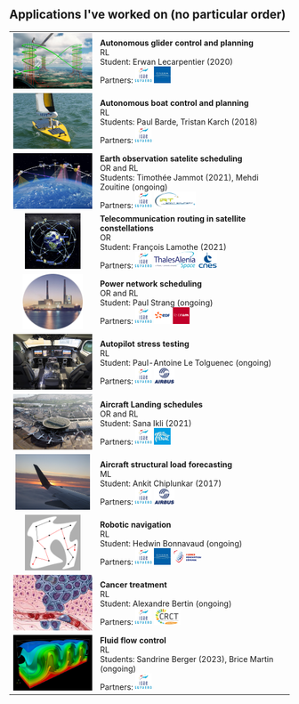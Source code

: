 ## Applications I've worked on (no particular order)

<table>
  <tr>
    <td style="text-align: center;"><img src="assets/images/thermal_soaring.jpg" height="100"></td>
    <td>
<b>Autonomous glider control and planning</b><br/>
RL<br/>
Student: Erwan Lecarpentier (2020)<br/>
Partners: <img src="assets/images/isae.jpg" height="30"> <img src="assets/images/onera.jpg" height="30">
    </td>
  </tr>
  <tr>
    <td style="text-align: center;"><img src="assets/images/iboat-3.jpg" height="100"></td>
    <td>
<b>Autonomous boat control and planning</b><br/>
RL<br/>
Students: Paul Barde, Tristan Karch (2018)<br/>
Partners: <img src="assets/images/isae.jpg" height="30">
    </td>
  </tr>
  <tr>
    <td style="text-align: center;"><img src="assets/images/satellite.jpg" height="100"></td>
    <td>
<b>Earth observation satelite scheduling</b><br/>
OR and RL<br/>
Students: Timothée Jammot (2021), Mehdi Zouitine (ongoing)<br/>
Partners: <img src="assets/images/isae.jpg" height="30"> <img src="assets/images/irt.png" height="30">
    </td>
  </tr>
  <tr>
    <td style="text-align: center;"><img src="assets/images/constellation.jpg" height="100"></td>
    <td>
<b>Telecommunication routing in satellite constellations</b><br/>
OR<br/>
Student: François Lamothe (2021)<br/>
Partners: <img src="assets/images/isae.jpg" height="30"> <img src="assets/images/tas.png" height="30"> <img src="assets/images/cnes.png" height="30">
    </td>
  </tr>
  <tr>
    <td style="text-align: center;"><img src="assets/images/powerplant.png" height="100"></td>
    <td>
<b>Power network scheduling</b><br/>
OR and RL<br/>
Student: Paul Strang (ongoing)<br/>
Partners: <img src="assets/images/isae.jpg" height="30"> <img src="assets/images/edf.png" height="30"> <img src="assets/images/cnam.png" height="30">
    </td>
  </tr>
  <tr>
    <td style="text-align: center;"><img src="assets/images/cockpit.jpg" height="100"></td>
    <td>
<b>Autopilot stress testing</b><br/>
RL<br/>
Student: Paul-Antoine Le Tolguenec (ongoing)<br/>
Partners: <img src="assets/images/isae.jpg" height="30"> <img src="assets/images/airbus.png" height="30">
    </td>
  </tr>
  <tr>
    <td style="text-align: center;"><img src="assets/images/airport.jpg" height="100"></td>
    <td>
<b>Aircraft Landing schedules</b><br/>
OR and RL<br/>
Student: Sana Ikli (2021)<br/>
Partners: <img src="assets/images/isae.jpg" height="30"> <img src="assets/images/enac.jpeg" height="30">
    </td>
  </tr>
  <tr>
    <td style="text-align: center;"><img src="assets/images/plane_wing.jpg" height="100"></td>
    <td>
<b>Aircraft structural load forecasting</b><br/>
ML<br/>
Student: Ankit Chiplunkar (2017)<br/>
Partners: <img src="assets/images/isae.jpg" height="30"> <img src="assets/images/airbus.png" height="30">
    </td>
  </tr>
  <tr>
    <td style="text-align: center;"><img src="assets/images/motion_planning.png" height="100"></td>
    <td>
<b>Robotic navigation</b><br/>
RL<br/>
Student: Hedwin Bonnavaud (ongoing)<br/>
Partners: <img src="assets/images/isae.jpg" height="30"> <img src="assets/images/onera.jpg" height="30"> <img src="assets/images/aid.png" height="30">
    </td>
  </tr>
  <tr>
    <td style="text-align: center;"><img src="assets/images/cancer.jpeg" height="100"></td>
    <td>
<b>Cancer treatment</b><br/>
RL<br/>
Student: Alexandre Bertin (ongoing)<br/>
Partners: <img src="assets/images/isae.jpg" height="30"> <img src="assets/images/crct.png" height="30">
    </td>
  </tr>
  <tr>
    <td style="text-align: center;"><img src="assets/images/fluid.png" height="100"></td>
    <td>
<b>Fluid flow control</b><br/>
RL<br/>
Students: Sandrine Berger (2023), Brice Martin (ongoing)<br/>
Partners: <img src="assets/images/isae.jpg" height="30">
    </td>
  </tr>
</table>

